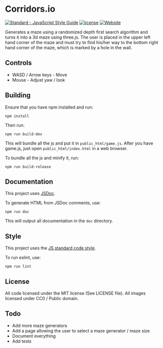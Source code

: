 # Corridors.io
[![Standard - JavaScript Style Guide](https://img.shields.io/badge/code%20style-standard-brightgreen.svg)](http://standardjs.com/)
[![license](https://img.shields.io/github/license/gunshippenguin/corridors.io.svg)]()
[![Website](https://img.shields.io/website-up-down-green-red/https/corridors.io.svg?maxAge=2592000)](https://corridors.io)

Generates a maze using a randomized depth first search algorithm and turns it into a 3d maze using three.js. The user is placed in the upper left hand corner of the maze and must try to find his/her way to the bottom right hand corner of the maze, which is marked by a hole in the wall.

## Controls
* WASD / Arrow keys - Move
* Mouse - Adjust yaw / look

## Building

Ensure that you have npm installed and run:

`npm install`

Then run:

`npm run build-dev`

This will bundle all the js and put it in `public_html/game.js`. After you have game.js, just open `public_html/index.html` in a web browser.

To bundle all the js and minify it, run:

`npm run build-release`

## Documentation

This project uses [JSDoc](http://usejsdoc.org/).

To generate HTML from JSDoc comments, use:

`npm run doc`

This will output all documentation in the `doc` directory.

## Style
This project uses the [JS standard code style](http://standardjs.com).

To run eslint, use:

`npm run lint`

## License
All code licensed under the MIT license (See LICENSE file). All images licensed under CC0 / Public domain.


## Todo
* Add more maze generators
* Add a page allowing the user to select a maze generator / maze size
* Document everything
* Add tests

